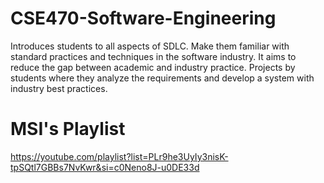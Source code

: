 # CSE470-Software-Engineering

Introduces students to all aspects of SDLC. Make them familiar with standard practices and techniques in the software industry. It aims to reduce the gap between academic and industry practice. Projects by students where they analyze the requirements and develop a system with industry best practices.

# MSI's Playlist
https://youtube.com/playlist?list=PLr9he3UyIy3nisK-tpSQtl7GBBs7NvKwr&si=c0Neno8J-u0DE33d
